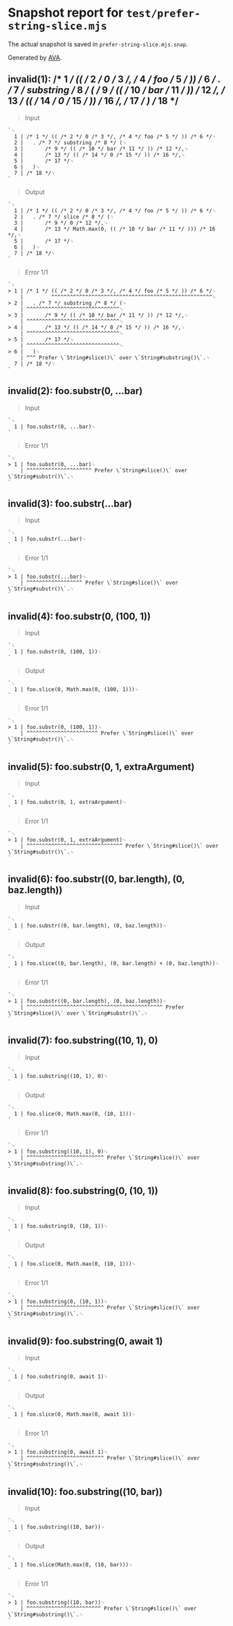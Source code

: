 # Snapshot report for `test/prefer-string-slice.mjs`

The actual snapshot is saved in `prefer-string-slice.mjs.snap`.

Generated by [AVA](https://avajs.dev).

## invalid(1): /* 1 */ (( /* 2 */ 0 /* 3 */, /* 4 */ foo /* 5 */ )) /* 6 */ . /* 7 */ substring /* 8 */ ( /* 9 */ (( /* 10 */ bar /* 11 */ )) /* 12 */, /* 13 */ (( /* 14 */ 0 /* 15 */ )) /* 16 */, /* 17 */ ) /* 18 */

> Input

    `␊
      1 | /* 1 */ (( /* 2 */ 0 /* 3 */, /* 4 */ foo /* 5 */ )) /* 6 */␊
      2 | 	. /* 7 */ substring /* 8 */ (␊
      3 | 		/* 9 */ (( /* 10 */ bar /* 11 */ )) /* 12 */,␊
      4 | 		/* 13 */ (( /* 14 */ 0 /* 15 */ )) /* 16 */,␊
      5 | 		/* 17 */␊
      6 | 	)␊
      7 | /* 18 */␊
    `

> Output

    `␊
      1 | /* 1 */ (( /* 2 */ 0 /* 3 */, /* 4 */ foo /* 5 */ )) /* 6 */␊
      2 | 	. /* 7 */ slice /* 8 */ (␊
      3 | 		/* 9 */ 0 /* 12 */,␊
      4 | 		/* 13 */ Math.max(0, (( /* 10 */ bar /* 11 */ ))) /* 16 */,␊
      5 | 		/* 17 */␊
      6 | 	)␊
      7 | /* 18 */␊
    `

> Error 1/1

    `␊
    > 1 | /* 1 */ (( /* 2 */ 0 /* 3 */, /* 4 */ foo /* 5 */ )) /* 6 */␊
        |         ^^^^^^^^^^^^^^^^^^^^^^^^^^^^^^^^^^^^^^^^^^^^^^^^^^^^␊
    > 2 | 	. /* 7 */ substring /* 8 */ (␊
        | ^^^^^^^^^^^^^^^^^^^^^^^^^^^^^^␊
    > 3 | 		/* 9 */ (( /* 10 */ bar /* 11 */ )) /* 12 */,␊
        | ^^^^^^^^^^^^^^^^^^^^^^^^^^^^^^␊
    > 4 | 		/* 13 */ (( /* 14 */ 0 /* 15 */ )) /* 16 */,␊
        | ^^^^^^^^^^^^^^^^^^^^^^^^^^^^^^␊
    > 5 | 		/* 17 */␊
        | ^^^^^^^^^^^^^^^^^^^^^^^^^^^^^^␊
    > 6 | 	)␊
        | ^^^ Prefer \`String#slice()\` over \`String#substring()\`.␊
      7 | /* 18 */␊
    `

## invalid(2): foo.substr(0, ...bar)

> Input

    `␊
      1 | foo.substr(0, ...bar)␊
    `

> Error 1/1

    `␊
    > 1 | foo.substr(0, ...bar)␊
        | ^^^^^^^^^^^^^^^^^^^^^ Prefer \`String#slice()\` over \`String#substr()\`.␊
    `

## invalid(3): foo.substr(...bar)

> Input

    `␊
      1 | foo.substr(...bar)␊
    `

> Error 1/1

    `␊
    > 1 | foo.substr(...bar)␊
        | ^^^^^^^^^^^^^^^^^^ Prefer \`String#slice()\` over \`String#substr()\`.␊
    `

## invalid(4): foo.substr(0, (100, 1))

> Input

    `␊
      1 | foo.substr(0, (100, 1))␊
    `

> Output

    `␊
      1 | foo.slice(0, Math.max(0, (100, 1)))␊
    `

> Error 1/1

    `␊
    > 1 | foo.substr(0, (100, 1))␊
        | ^^^^^^^^^^^^^^^^^^^^^^^ Prefer \`String#slice()\` over \`String#substr()\`.␊
    `

## invalid(5): foo.substr(0, 1, extraArgument)

> Input

    `␊
      1 | foo.substr(0, 1, extraArgument)␊
    `

> Error 1/1

    `␊
    > 1 | foo.substr(0, 1, extraArgument)␊
        | ^^^^^^^^^^^^^^^^^^^^^^^^^^^^^^^ Prefer \`String#slice()\` over \`String#substr()\`.␊
    `

## invalid(6): foo.substr((0, bar.length), (0, baz.length))

> Input

    `␊
      1 | foo.substr((0, bar.length), (0, baz.length))␊
    `

> Output

    `␊
      1 | foo.slice((0, bar.length), (0, bar.length) + (0, baz.length))␊
    `

> Error 1/1

    `␊
    > 1 | foo.substr((0, bar.length), (0, baz.length))␊
        | ^^^^^^^^^^^^^^^^^^^^^^^^^^^^^^^^^^^^^^^^^^^^ Prefer \`String#slice()\` over \`String#substr()\`.␊
    `

## invalid(7): foo.substring((10, 1), 0)

> Input

    `␊
      1 | foo.substring((10, 1), 0)␊
    `

> Output

    `␊
      1 | foo.slice(0, Math.max(0, (10, 1)))␊
    `

> Error 1/1

    `␊
    > 1 | foo.substring((10, 1), 0)␊
        | ^^^^^^^^^^^^^^^^^^^^^^^^^ Prefer \`String#slice()\` over \`String#substring()\`.␊
    `

## invalid(8): foo.substring(0, (10, 1))

> Input

    `␊
      1 | foo.substring(0, (10, 1))␊
    `

> Output

    `␊
      1 | foo.slice(0, Math.max(0, (10, 1)))␊
    `

> Error 1/1

    `␊
    > 1 | foo.substring(0, (10, 1))␊
        | ^^^^^^^^^^^^^^^^^^^^^^^^^ Prefer \`String#slice()\` over \`String#substring()\`.␊
    `

## invalid(9): foo.substring(0, await 1)

> Input

    `␊
      1 | foo.substring(0, await 1)␊
    `

> Output

    `␊
      1 | foo.slice(0, Math.max(0, await 1))␊
    `

> Error 1/1

    `␊
    > 1 | foo.substring(0, await 1)␊
        | ^^^^^^^^^^^^^^^^^^^^^^^^^ Prefer \`String#slice()\` over \`String#substring()\`.␊
    `

## invalid(10): foo.substring((10, bar))

> Input

    `␊
      1 | foo.substring((10, bar))␊
    `

> Output

    `␊
      1 | foo.slice(Math.max(0, (10, bar)))␊
    `

> Error 1/1

    `␊
    > 1 | foo.substring((10, bar))␊
        | ^^^^^^^^^^^^^^^^^^^^^^^^ Prefer \`String#slice()\` over \`String#substring()\`.␊
    `
